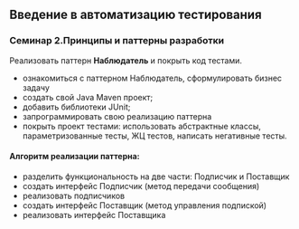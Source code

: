 ## Введение в автоматизацию тестирования

### Семинар 2.Принципы и паттерны разработки

Реализовать паттерн **Наблюдатель** и покрыть код тестами. 

- ознакомиться с паттерном Наблюдатель, сформулировать бизнес задачу
- создать свой Java Maven проект;
- добавить библиотеки JUnit;
- запрограммировать свою реализацию паттерна
- покрыть проект тестами: использовать абстрактные классы, параметризованные тесты, ЖЦ тестов, написать негативные тесты.

#### Алгоритм реализации паттерна:
- разделить функциональность на две части: Подписчик и Поставщик
- создать интерфейс Подписчик (метод передачи сообщения)
- реализовать подписчиков
- создать интерфейс Поставщик (метод управления подпиской)
- реализовать интерфейс Поставщика